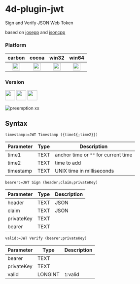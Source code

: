 # 4d-plugin-jwt
Sign and Verify JSON Web Token

based on [josepp](https://github.com/troian/josepp) and [jsoncpp](https://github.com/open-source-parsers/jsoncpp)

### Platform

| carbon | cocoa | win32 | win64 |
|:------:|:-----:|:---------:|:---------:|
|<img src="https://cloud.githubusercontent.com/assets/1725068/22371562/1b091f0a-e4db-11e6-8458-8653954a7cce.png" width="24" height="24" />|<img src="https://cloud.githubusercontent.com/assets/1725068/22371562/1b091f0a-e4db-11e6-8458-8653954a7cce.png" width="24" height="24" />|<img src="https://cloud.githubusercontent.com/assets/1725068/22371562/1b091f0a-e4db-11e6-8458-8653954a7cce.png" width="24" height="24" />|<img src="https://cloud.githubusercontent.com/assets/1725068/22371562/1b091f0a-e4db-11e6-8458-8653954a7cce.png" width="24" height="24" />|

### Version

<img src="https://cloud.githubusercontent.com/assets/1725068/18940649/21945000-8645-11e6-86ed-4a0f800e5a73.png" width="32" height="32" /> <img src="https://cloud.githubusercontent.com/assets/1725068/18940648/2192ddba-8645-11e6-864d-6d5692d55717.png" width="32" height="32" /> <img src="https://user-images.githubusercontent.com/1725068/41266195-ddf767b2-6e30-11e8-9d6b-2adf6a9f57a5.png" width="32" height="32" />

![preemption xx](https://user-images.githubusercontent.com/1725068/41327179-4e839948-6efd-11e8-982b-a670d511e04f.png)

## Syntax

```
timestamp:=JWT Timestamp ({time1{;time2}})
```

Parameter|Type|Description
------------|------------|----
time1|TEXT|anchor time or ``""`` for current time
time2|TEXT|time to add
timestamp|TEXT|UNIX time in milliseconds

```
bearer:=JWT Sign (header;claim;privateKey)
```

Parameter|Type|Description
------------|------------|----
header|TEXT|JSON
claim|TEXT|JSON
privateKey|TEXT|
bearer|TEXT|

```
valid:=JWT Verify (bearer;privateKey)
```

Parameter|Type|Description
------------|------------|----
bearer|TEXT|
privateKey|TEXT|
valid|LONGINT|``1``:valid
